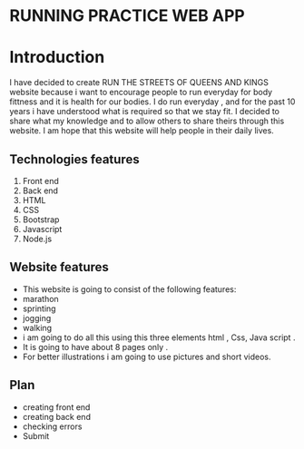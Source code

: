 # RUNNING PRACTICE WEB APP


# Introduction
I have decided to create RUN THE STREETS OF QUEENS AND KINGS website because i want to encourage people to run everyday for body fittness and it is health for our bodies. I do run everyday , and for the past 10 years i have understood what is required so that we stay fit. I decided to share what my knowledge and to allow others to share theirs through this website. I am hope that this website will help people in their daily lives.

## Technologies features
1. Front end
2. Back end
3. HTML
4. CSS
5. Bootstrap
6. Javascript
7. Node.js


## Website features  
* This website is going to consist of the following features:
* marathon
* sprinting
* jogging
* walking
* i am going to do all this using this three elements html , Css, Java script .
* It is going to have about 8 pages only .
* For better illustrations i am going to use pictures and short videos.


## Plan 
* creating front end  
* creating back end 
* checking errors
* Submit
